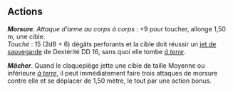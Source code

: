 ## Actions
_**Morsure**_. _Attaque d'arme au corps à corps_ : +9 pour toucher, allonge 1,50 m, une cible.  
_Touché_ : 15 (2d8 + 6) dégâts perforants et la cible doit réussir un [jet de sauvegarde](/utiliser-les-caracteristiques/#jets-de-sauvegarde) de Dextérité DD 16, sans quoi elle tombe [_à terre_](/gerer-la-sante-du-personnage/#a-terre).

_**Mâcher**_. Quand le claquepiège jette une cible de taille Moyenne ou inférieure [_à terre_](/gerer-la-sante-du-personnage/#a-terre), il peut immédiatement faire trois attaques de morsure contre elle et se déplacer de 1,50 mètre, le tout par une action bonus.
